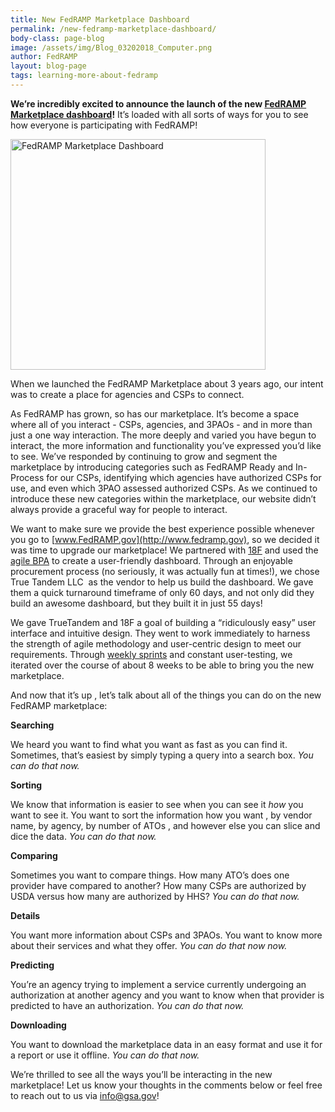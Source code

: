 ```yaml
---
title: New FedRAMP Marketplace Dashboard 
permalink: /new-fedramp-marketplace-dashboard/
body-class: page-blog
image: /assets/img/Blog_03202018_Computer.png
author: FedRAMP
layout: blog-page
tags: learning-more-about-fedramp
---
```


**We’re incredibly excited to announce the launch of the new [FedRAMP Marketplace dashboard](http://marketplace.fedramp.gov)!** It’s loaded with all sorts of ways for you to see how everyone is participating with FedRAMP!

<img class=" wp-image-61571 alignright" src="https://s3.amazonaws.com/sitesusa/wp-content/uploads/sites/482/2016/08/FedRAMP-Marketplace-Dashboard.jpg" alt="FedRAMP Marketplace Dashboard" width="408" height="369" srcset="https://s3.amazonaws.com/sitesusa/wp-content/uploads/sites/482/2016/08/FedRAMP-Marketplace-Dashboard.jpg 1912w, https://s3.amazonaws.com/sitesusa/wp-content/uploads/sites/482/2016/08/FedRAMP-Marketplace-Dashboard-300x271.jpg 300w, https://s3.amazonaws.com/sitesusa/wp-content/uploads/sites/482/2016/08/FedRAMP-Marketplace-Dashboard-768x694.jpg 768w, https://s3.amazonaws.com/sitesusa/wp-content/uploads/sites/482/2016/08/FedRAMP-Marketplace-Dashboard-1024x926.jpg 1024w" sizes="(max-width: 408px) 100vw, 408px" />

When we launched the FedRAMP Marketplace about 3 years ago, our intent was to create a place for agencies and CSPs to connect.

As FedRAMP has grown, so has our marketplace. It’s become a space where all of you interact - CSPs, agencies, and 3PAOs - and in more than just a one way interaction. The more deeply and varied you have begun to interact, the more information and functionality you’ve expressed you’d like to see. We’ve responded by continuing to grow and segment the marketplace by introducing categories such as FedRAMP Ready and In-Process for our CSPs, identifying which agencies have authorized CSPs for use, and even which 3PAO assessed authorized CSPs. As we continued to introduce these new categories within the marketplace, our website didn’t always provide a graceful way for people to interact.

We want to make sure we provide the best experience possible whenever you go to [www.FedRAMP.gov](http://www.fedramp.gov), so we decided it was time to upgrade our marketplace! We partnered with [18F](https://18f.gsa.gov/) and used the [agile BPA](https://18f.gsa.gov/2015/08/28/announcing-the-agile-BPA-awards/) to create a user-friendly dashboard. Through an enjoyable procurement process (no seriously, it was actually fun at times!), we chose True Tandem LLC  as the vendor to help us build the dashboard. We gave them a quick turnaround timeframe of only 60 days, and not only did they build an awesome dashboard, but they built it in just 55 days!

We gave TrueTandem and 18F a goal of building a “ridiculously easy” user interface and intuitive design. They went to work immediately to harness the strength of agile methodology and user-centric design to meet our requirements. Through [weekly sprints](https://twitter.com/MrFedRAMP/status/745684606624600064) and constant user-testing, we iterated over the course of about 8 weeks to be able to bring you the new marketplace.

And now that it’s up , let’s talk about all of the things you can do on the new FedRAMP marketplace: 

**Searching**

We heard you want to find what you want as fast as you can find it. Sometimes, that’s easiest by simply typing a query into a search box. _You can do that now._

**Sorting**

We know that information is easier to see when you can see it _how_ you want to see it. You want to sort the information how you want , by vendor name, by agency, by number of ATOs , and however else you can slice and dice the data. _You can do that now._

**Comparing**

Sometimes you want to compare things. How many ATO’s does one provider have compared to another? How many CSPs are authorized by USDA versus how many are authorized by HHS? _You can do that now._

**Details**

You want more information about CSPs and 3PAOs. You want to know more about their services and what they offer. _You can do that now now._

**Predicting**

You’re an agency trying to implement a service currently undergoing an authorization at another agency and you want to know when that provider is predicted to have an authorization. _You can do that now._

**Downloading**

You want to download the marketplace data in an easy format and use it for a report or use it offline. _You can do that now._

We’re thrilled to see all the ways you’ll be interacting in the new marketplace! Let us know your thoughts in the comments below or feel free to reach out to us via [info@gsa.gov](mailto:info@gsa.gov)!
